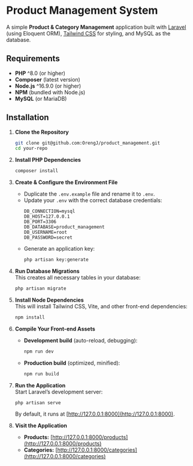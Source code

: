# Product Management System

A simple **Product & Category Management** application built with [Laravel](https://laravel.com/) (using Eloquent ORM), [Tailwind CSS](https://tailwindcss.com/) for styling, and MySQL as the database.

## Requirements

-   **PHP** ^8.0 (or higher)
-   **Composer** (latest version)
-   **Node.js** ^16.9.0 (or higher)
-   **NPM** (bundled with Node.js)
-   **MySQL** (or MariaDB)

## Installation

1. **Clone the Repository**

    ```bash
    git clone git@github.com:OrengJ/product_management.git
    cd your-repo
    ```

2. **Install PHP Dependencies**

    ```bash
    composer install
    ```

3. **Create & Configure the Environment File**

    - Duplicate the `.env.example` file and rename it to `.env`.
    - Update your `.env` with the correct database credentials:
        ```dotenv
        DB_CONNECTION=mysql
        DB_HOST=127.0.0.1
        DB_PORT=3306
        DB_DATABASE=product_management
        DB_USERNAME=root
        DB_PASSWORD=secret
        ```
    - Generate an application key:
        ```bash
        php artisan key:generate
        ```

4. **Run Database Migrations**  
   This creates all necessary tables in your database:

    ```bash
    php artisan migrate
    ```

5. **Install Node Dependencies**  
   This will install Tailwind CSS, Vite, and other front-end dependencies:

    ```bash
    npm install
    ```

6. **Compile Your Front-end Assets**

    - **Development build** (auto-reload, debugging):
        ```bash
        npm run dev
        ```
    - **Production build** (optimized, minified):
        ```bash
        npm run build
        ```

7. **Run the Application**  
   Start Laravel’s development server:

    ```bash
    php artisan serve
    ```

    By default, it runs at [http://127.0.0.1:8000](http://127.0.0.1:8000).

8. **Visit the Application**
    - **Products:** [http://127.0.0.1:8000/products](http://127.0.0.1:8000/products)
    - **Categories:** [http://127.0.0.1:8000/categories](http://127.0.0.1:8000/categories)
